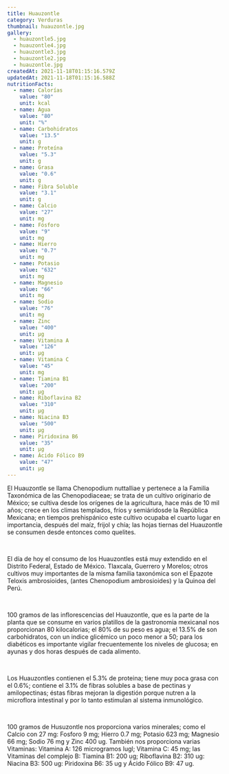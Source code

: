 ```yaml
---
title: Huauzontle
category: Verduras
thumbnail: huauzontle.jpg
gallery:
  - huauzontle5.jpg
  - huauzontle4.jpg
  - huauzontle3.jpg
  - huauzontle2.jpg
  - huauzontle.jpg
createdAt: 2021-11-18T01:15:16.579Z
updatedAt: 2021-11-18T01:15:16.588Z
nutritionFacts:
  - name: Calorías
    value: "80"
    unit: kcal
  - name: Agua
    value: "80"
    unit: "%"
  - name: Carbohidratos
    value: "13.5"
    unit: g
  - name: Proteína
    value: "5.3"
    unit: g
  - name: Grasa
    value: "0.6"
    unit: g
  - name: Fibra Soluble
    value: "3.1"
    unit: g
  - name: Calcio
    value: "27"
    unit: mg
  - name: Fósforo
    value: "9"
    unit: mg
  - name: Hierro
    value: "0.7"
    unit: mg
  - name: Potasio
    value: "632"
    unit: mg
  - name: Magnesio
    value: "66"
    unit: mg
  - name: Sodio
    value: "76"
    unit: mg
  - name: Zinc
    value: "400"
    unit: µg
  - name: Vitamina A
    value: "126"
    unit: µg
  - name: Vitamina C
    value: "45"
    unit: mg
  - name: Tiamina B1
    value: "200"
    unit: µg
  - name: Riboflavina B2
    value: "310"
    unit: µg
  - name: Niacina B3
    value: "500"
    unit: µg
  - name: Piridoxina B6
    value: "35"
    unit: µg
  - name: Ácido Fólico B9
    value: "47"
    unit: µg
---
```

El Huauzontle se llama Chenopodium nuttalliae y pertenece a la Familia Taxonómica de las Chenopodiaceae; se trata de un cultivo originario de México; se cultiva desde los orígenes de la agricultura, hace más de 10 mil años; crece en los climas templados, fríos y semiáridosde la República Mexicana; en tiempos prehispánico este cultivo ocupaba el cuarto lugar en importancia, después del maíz, frijol y chía; las hojas tiernas del Huauzontle se consumen desde entonces como quelites.

<br/>

El día de hoy el consumo de los Huauzontles está muy extendido en el Distrito Federal, Estado de México. Tlaxcala, Guerrero y Morelos; otros cultivos muy importantes de la misma familia taxonómica son el Epazote Teloxis ambrosioides, (antes Chenopodium ambrosioides) y la Quinoa del Perú.

<br/>

100 gramos de las inflorescencias del Huauzontle, que es la parte de la planta que se consume en varios platillos de la gastronomia mexicanal nos proporcionan 80 kilocalorias; el 80% de su peso es agua; el 13.5% de son carbohidratos, con un indice glicémico un poco menor a 50; para los diabéticos es importante vigilar frecuentemente los niveles de glucosa; en ayunas y dos horas después de cada alimento.

<br/>

Los Huauzontles contienen el 5.3% de proteina; tiene muy poca grasa con el 0.6%; contiene el 3.1% de fibras solubles a base de pectinas y amilopectinas; éstas fibras mejoran la digestión porque nutren a la microflora intestinal y por lo tanto estimulan al sistema inmunológico.

<br/>

100 gramos de Husuzontle nos proporciona varios minerales; como el Calcio con 27 mg: Fosforo 9 mg; Hierro 0.7 mg; Potasio 623 mg; Magnesio 66 mg; Sodio 76 mg y Zinc 400 ug. También nos proporciona varias Vitaminas: Vitamina A: 126 microgramos lugl; Vitamina C: 45 mg; las Vitaminas del complejo B: Tiamina B1: 200 ug; Riboflavina B2: 310 ug: Niacina B3: 500 ug: Piridoxina B6: 35 ug y Ácido Fólico B9: 47 ug.